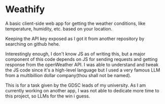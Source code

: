 # Weathify
A basic client-side web app for getting the weather conditions, like temperature, humidity, etc. based on your location.  

Keeping the API key exposed as I got it from another repository by searching on github hehe.

Interestingly enough, I don't know JS as of writing this, but a major component of this code depends on JS for sending requests and getting response from the openWeather API. I was able to understand and tweak the JS code since it's a high-level language but I used a very famous LLM from a multibillion dollar company(thou shall not be named). 

This is for a task given by the GDSC leads of my university. As I am currently working on another app, I was not able to dedicate more time to this project, so LLMs for the win i guess. 

